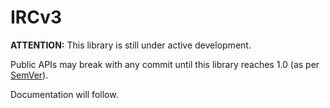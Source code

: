 # IRCv3
__ATTENTION:__ This library is still under active development.

Public APIs may break with any commit until this library reaches 1.0 (as per [SemVer](http://semver.org/#spec-item-4)).

Documentation will follow.

